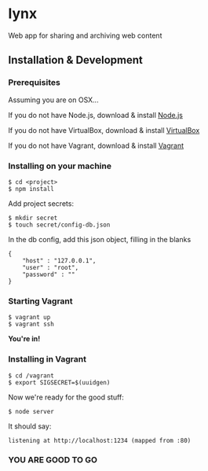 # lynx
Web app for sharing and archiving web content

## Installation & Development

### Prerequisites
Assuming you are on OSX...

If you do not have Node.js, download & install [Node.js](https://nodejs.org/en/download/)

If you do not have VirtualBox, download & install [VirtualBox](https://www.virtualbox.org/wiki/Downloads)

If you do not have Vagrant, download & install [Vagrant](https://www.vagrantup.com/downloads.html)

### Installing on your machine

```
$ cd <project>
$ npm install
```

Add project secrets:
```
$ mkdir secret
$ touch secret/config-db.json
```
In the db config, add this json object, filling in the blanks
```
{
	"host" : "127.0.0.1",
	"user" : "root",
	"password" : ""
}
```

### Starting Vagrant

```
$ vagrant up
$ vagrant ssh
```

**You're in!**

### Installing in Vagrant

```
$ cd /vagrant
$ export SIGSECRET=$(uuidgen)
```

Now we're ready for the good stuff:

```
$ node server
```

It should say:
```
listening at http://localhost:1234 (mapped from :80)
```

### YOU ARE GOOD TO GO
